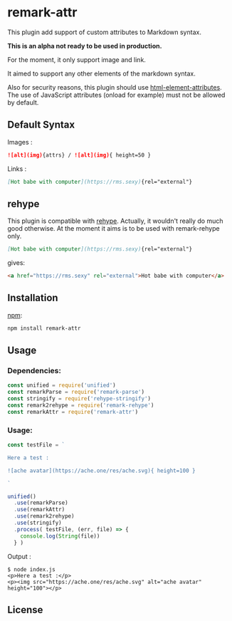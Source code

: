 # remark-attr

This plugin add support of custom attributes to Markdown syntax.

**This is an alpha not ready to be used in production.**

For the moment, it only support image and link.

It aimed to support any other elements of the markdown syntax.

Also for security reasons, this plugin should use [html-element-attributes](https://github.com/wooorm/html-element-attributes).  
The use of JavaScript attributes (onload for example) must not be allowed by default.

## Default Syntax


Images : 
```markdown
![alt](img){attrs} / ![alt](img){ height=50 }
```

Links   :
```markdown
[Hot babe with computer](https://rms.sexy){rel="external"}
```

## rehype

This plugin is compatible with [rehype][rehype].
Actually, it wouldn't really do much good otherwise.
At the moment it aims is to be used with remark-rehype only.

```md
[Hot babe with computer](https://rms.sexy){rel="external"}
```

gives:


```html
<a href="https://rms.sexy" rel="external">Hot babe with computer</a>
```

## Installation

[npm][npm]:

```bash
npm install remark-attr
```

## Usage

### Dependencies:

```javascript
const unified = require('unified')
const remarkParse = require('remark-parse')
const stringify = require('rehype-stringify')
const remark2rehype = require('remark-rehype')
const remarkAttr = require('remark-attr')

```

### Usage:

```javascript
const testFile = `

Here a test :

![ache avatar](https://ache.one/res/ache.svg){ height=100 }

`

unified()
  .use(remarkParse)
  .use(remarkAttr)
  .use(remark2rehype)
  .use(stringify)
  .process( testFile, (err, file) => {
    console.log(String(file))
  } )
```

Output :

```shell
$ node index.js
<p>Here a test :</p>
<p><img src="https://ache.one/res/ache.svg" alt="ache avatar" height="100"></p>
```


<!-- Should talk about options -->

## License

<!-- GNUv3 or MIT -->

[zds]: https://zestedesavoir.com

[npm]: https://www.npmjs.com/package/remark-attr

[mdast]: https://github.com/syntax-tree/mdast/blob/master/readme.md

[rehype]: https://github.com/wooorm/rehype

[parent]: https://github.com/syntax-tree/unist#parent


